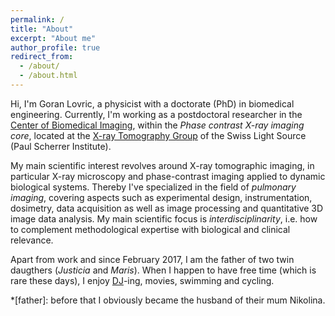 ```yaml
---
permalink: /
title: "About"
excerpt: "About me"
author_profile: true
redirect_from:
  - /about/
  - /about.html
---
```


Hi, I'm Goran Lovric, a physicist with a doctorate (PhD) in biomedical engineering. Currently, I'm working as a postdoctoral researcher in the [Center of Biomedical Imaging](http://www.cibm.ch/), within the *Phase contrast X-ray imaging core*, located at the [X-ray Tomography Group](https://www.psi.ch/x-ray-tomography-group/) of the Swiss Light Source (Paul Scherrer Institute).

My main scientific interest revolves around X-ray tomographic imaging, in particular X-ray microscopy and phase-contrast imaging applied to dynamic biological systems. Thereby I've specialized in the field of *pulmonary imaging*, covering aspects such as experimental design, instrumentation, dosimetry, data acquisition as well as image processing and quantitative 3D image data analysis. My main scientific focus is *interdisciplinarity*, i.e. how to complement methodological expertise with biological and clinical relevance.

Apart from work and since February 2017, I am the father of two twin daugthers (*Justicia* and *Maris*). When I happen to have free time (which is rare these days), I enjoy [DJ](https://www.facebook.com/trussrecords/)-ing, movies, swimming and cycling.

*[father]: before that I obviously became the husband of their mum Nikolina.
